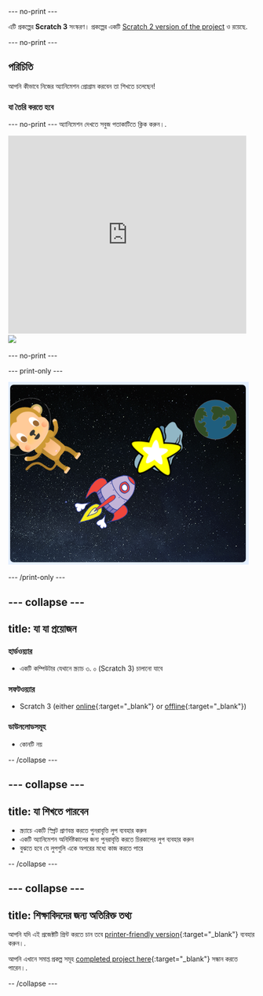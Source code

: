 \--- no-print \---

এটি প্রকল্পের **Scratch 3** সংস্করণ। প্রকল্পের একটি [Scratch 2 version of the project](https://projects.raspberrypi.org/en/projects/lost-in-space-scratch2) ও রয়েছে.

\--- no-print \---

## পরিচিতি

আপনি কীভাবে নিজের অ্যানিমেশন প্রোগ্রাম করবেন তা শিখতে চলেছেন!

### যা তৈরি করতে হবে

\--- no-print \--- অ্যানিমেশন দেখতে সবুজ পতাকাটিতে ক্লিক করুন।.

<div class="scratch-preview">
  <iframe allowtransparency="true" width="485" height="402" src="https://scratch.mit.edu/projects/embed/276873231/?autostart=false" frameborder="0" scrolling="no"></iframe>
  <img src="images/space-final.png">
</div>

\--- no-print \---

\--- print-only \---

![সমাপ্ত প্রকল্প](images/showcase_static.png)

\--- /print-only \---

## \--- collapse \---

## title: যা যা প্রয়োজন

### হার্ডওয়্যার

- একটি কম্পিউটার যেথানে স্ক্র্যাচ ৩. ০ (Scratch 3) চালানো যাবে

### সফটওয়্যার

- Scratch 3 (either [online](http://rpf.io/scratchon){:target="_blank"} or [offline](http://rpf.io/scratchoff){:target="_blank"})

### ডাউনলোডসমূহ

- কোনটি নয়

-- /collapse \---

## \--- collapse \---

## title: যা শিখতে পারবেন

- স্ক্র্যাচে একটি স্প্রিট প্রাণবন্ত করতে পুনরাবৃত্তি লুপ ব্যবহার করুন
- একটি অ্যানিমেশন অনির্দিষ্টকালের জন্য পুনরাবৃত্তি করতে চিরকালের লুপ ব্যবহার করুন
- বুঝতে হবে যে লুপগুলি একে অপরের মধ্যে কাজ করতে পারে

-- /collapse \---

## \--- collapse \---

## title: শিক্ষাবিদদের জন্য অতিরিক্ত তথ্য

আপনি যদি এই প্রজেক্টটি প্রিন্ট করতে চান তবে [printer-friendly version](https://projects.raspberrypi.org/en/projects/lost-in-space/print){:target="_blank"} ব্যবহার করুন।.

আপনি এখানে সমাপ্ত প্রকল্প সমূহ [completed project here](http://rpf.io/p/en/lost-in-space-get){:target="_blank"} সন্ধান করতে পারেন।.

-- /collapse \---